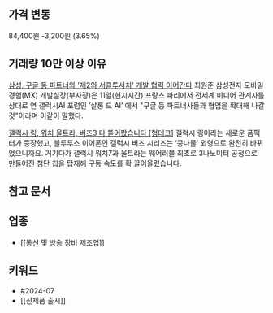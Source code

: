 ## 가격 변동
84,400원 -3,200원 (3.65%)
## 거래량 10만 이상 이유
[삼성, 구글 등 파트너와 '제2의 서클투서치' 개발 협력 이어간다](https://n.news.naver.com/mnews/article/015/0005008978)
최원준 삼성전자 모바일경험(MX) 개발실장(부사장)은 11일(현지시간) 프랑스 파리에서 전세계 미디어 관계자를 상대로 연 갤럭시AI 포럼인 ’살롱 드 AI’ 에서 "구글 등 파트너사들과 협업을 확대해 나갈 것"이라며 이같이 말했다.

[갤럭시 링, 워치 울트라, 버즈3 다 뜯어봤습니다 [형테크]](https://n.news.naver.com/mnews/article/023/0003845810)
갤럭시 링이라는 새로운 폼팩터가 등장했고, 블루투스 이어폰인 갤럭시 버즈 시리즈는 ‘콩나물’ 외형으로 완전히 바뀌었으니까요. 거기다가 갤럭시 워치7과 울트라는 웨어러블 최초로 3나노미터 공정으로 만들어진 첨단 칩을 탑재해 구동 속도를 확 끌어올렸습니다.
## 참고 문서

## 업종
- [[통신 및 방송 장비 제조업]]
## 키워드
- #2024-07 
- [[신제품 출시]]